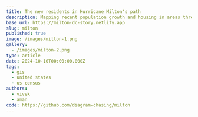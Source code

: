 ```yaml
---
title: The new residents in Hurricane Milton's path
description: Mapping recent population growth and housing in areas threatened by Hurricane Milton.
base_url: https://milton-dc-story.netlify.app
slug: milton
published: true
image: /images/milton-1.png
gallery:
  - /images/milton-2.png
type: article
date: 2024-10-10T00:00:00.000Z
tags:
  - gis
  - united states
  - us census
authors:
  - vivek
  - aman
code: https://github.com/diagram-chasing/milton
---
```


